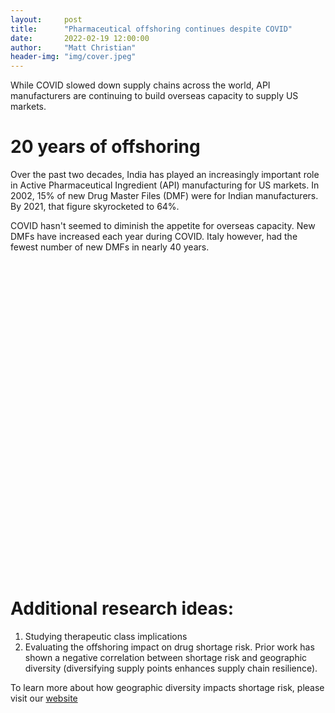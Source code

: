 ```yaml
---
layout:     post
title:      "Pharmaceutical offshoring continues despite COVID"
date:       2022-02-19 12:00:00
author:     "Matt Christian"
header-img: "img/cover.jpeg"
---
```

While COVID slowed down supply chains across the world, API manufacturers are continuing to build overseas capacity to supply US markets.

<!--more-->

# 20 years of offshoring

Over the past two decades, India has played an increasingly important role in Active Pharmaceutical Ingredient (API) manufacturing for US markets.
In 2002, 15% of new Drug Master Files (DMF) were for Indian manufacturers. By 2021, that figure skyrocketed to 64%. 

COVID hasn't seemed to diminish the appetite for overseas capacity. New DMFs have increased each year during COVID. Italy however, had the fewest number of new DMFs in nearly 40 years.

<script
  type="text/javascript"
  src="https://www.gstatic.com/charts/loader.js"
></script>
<script type="text/javascript">
  google.charts.load("current", { packages: ["corechart"] });
  google.charts.setOnLoadCallback(drawSeriesChart);

  function drawSeriesChart() {

      var data = google.visualization.arrayToDataTable([
        ['Region', 'India', 'China', 'Europe', 'US', 'Other'],
        ['2000', 34, 13, 75, 26, 22],
        ['2010', 259, 73, 78, 28, 49],
        ['2021', 307, 118, 35, 17, 17],
      ]);

      var options = {
        title: "Geographic evolution of new pharmaceutical manufacturing capacity",
        legend: { position: 'bottom', maxLines: 3 },
        vAxis: {
          minValue: 0,
          ticks: [0, .25, .5, .75, 1],
          title: 'Portion of new DMFs by region', 
          titleTextStyle: {italic: false}
        },
        series: [
          {color:'#ec9332'},
          {color:'#c44129'},
          {color:'#3e8410'},
          {color:'#0560bd'},
          {color:'#D3D3D3', visibleInLegend: false},
        ],
        bar: { groupWidth: '50%' },
        isStacked: 'percent',
      };

    var chart = new google.visualization.ColumnChart(
      document.getElementById("series_chart_div")
    );
    chart.draw(data, options);
  }
</script>
<div id="series_chart_div" style="width: 900px; height: 500px"></div>

# Additional research ideas:

1. Studying therapeutic class implications
2. Evaluating the offshoring impact on drug shortage risk. Prior work has shown a negative correlation between shortage risk and geographic diversity (diversifying supply points enhances supply chain resilience).

To learn more about how geographic diversity impacts shortage risk, please visit our [website](https://www.usp.org/supply-chain/medicine-supply-map)

